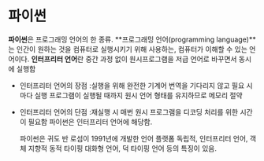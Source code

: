 # 파이썬

**파이썬**은 프로그래밍 언어의 한 종류.
**프로그래밍 언어(programming language)**는 인간이 원하는 것을 컴퓨터로 실행시키기 위해 사용하는, 컴퓨터가 이해할 수 있는 언어이다.
**인터프리터 언어**란 중간 과정 없이 원시프로그램을 저급 언어로 바꾸면서 동시에 실행함

- 인터프리터 언어의 장점
      :실행을 위해 완전한 기계어 번역을 기다리지 않고 필요 시 마다 실행
      프로그램이 실행될 때까지 원시 언어 형태를 유지하므로 메모리 절약

- 인터프리터 언어의 단점
      :재실행 시 매번 원시 프로그램을 디코딩 처리를 위한 시간이 필요함
  파이썬은 인터프리터 언어에 해당함.

  

  파이썬은 귀도 반 로섬이 1991년에 개발한 언어
  플랫폼 독립적, 인터프리터 언어, 객체 지향적 동적 타이핑 대화형 언어, 덕 타이핑 언어 등의 특징이 있음.
